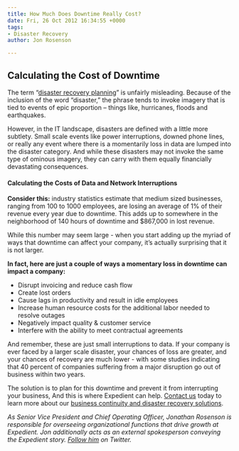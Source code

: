 ```yaml
---
title: How Much Does Downtime Really Cost?
date: Fri, 26 Oct 2012 16:34:55 +0000
tags:
- Disaster Recovery
author: Jon Rosenson

---
```

## Calculating the Cost of Downtime

The term “[disaster recovery planning](https://www.expedient.com/services/managed-services/disaster-recovery/)” is unfairly misleading. Because of the inclusion of the word “disaster,” the phrase tends to invoke imagery that is tied to events of epic proportion – things like, hurricanes, floods and earthquakes.

However, in the IT landscape, disasters are defined with a little more subtlety. Small scale events like power interruptions, downed phone lines, or really any event where there is a momentarily loss in data are lumped into the disaster category. And while these disasters may not invoke the same type of ominous imagery, they can carry with them equally financially devastating consequences.

#### Calculating the Costs of Data and Network Interruptions

**Consider this:** industry statistics estimate that medium sized businesses, ranging from 100 to 1000 employees, are losing an average of 1% of their revenue every year due to downtime. This adds up to somewhere in the neighborhood of 140 hours of downtime and $867,000 in lost revenue.

While this number may seem large - when you start adding up the myriad of ways that downtime can affect your company, it’s actually surprising that it is not larger.

**In fact, here are just a couple of ways a momentary loss in downtime can impact a company:**

* Disrupt invoicing and reduce cash flow
* Create lost orders
* Cause lags in productivity and result in idle employees
* Increase human resource costs for the additional labor needed to resolve outages
* Negatively impact quality & customer service
* Interfere with the ability to meet contractual agreements

And remember, these are just small interruptions to data. If your company is ever faced by a larger scale disaster, your chances of loss are greater, and your chances of recovery are much lower - with some studies indicating that 40 percent of companies suffering from a major disruption go out of business within two years.

The solution is to plan for this downtime and prevent it from interrupting your business, And this is where Expedient can help. [Contact us](https://www.expedient.com/get-a-quote/) today to learn more about our [business continuity and disaster recovery solutions](https://www.expedient.com/services/managed-services/disaster-recovery/).

_As Senior Vice President and Chief Operating Officer, Jonathan Rosenson is responsible for overseeing organizational functions that drive growth at Expedient. Jon additionally acts as an external spokesperson conveying the Expedient story._ [_Follow him_](https://twitter.com/rosenson) _on Twitter._